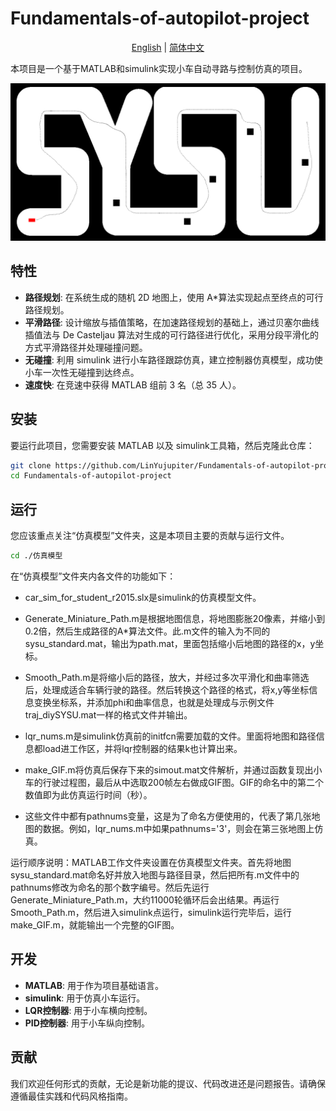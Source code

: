 # Fundamentals-of-autopilot-project

<p align="center">
  <a href="./README_en.md">English</a> |
  <a href="./README.md">简体中文</a>
</p>


本项目是一个基于MATLAB和simulink实现小车自动寻路与控制仿真的项目。

<img src="./仿真模型/结果展示/1--18.319.gif" alt="演示图片">

## 特性

- **路径规划**: 在系统生成的随机 2D 地图上，使用 A*算法实现起点至终点的可行路径规划。
- **平滑路径**: 设计缩放与插值策略，在加速路径规划的基础上，通过贝塞尔曲线插值法与 De Casteljau 算法对生成的可行路径进行优化，采用分段平滑化的方式平滑路径并处理碰撞问题。
- **无碰撞**: 利用 simulink 进行小车路径跟踪仿真，建立控制器仿真模型，成功使小车一次性无碰撞到达终点。
- **速度快**: 在竞速中获得 MATLAB 组前 3 名（总 35 人）。

## 安装

要运行此项目，您需要安装 MATLAB 以及 simulink工具箱，然后克隆此仓库：

```bash
git clone https://github.com/LinYujupiter/Fundamentals-of-autopilot-project.git
cd Fundamentals-of-autopilot-project
```

## 运行
您应该重点关注“仿真模型”文件夹，这是本项目主要的贡献与运行文件。

```bash
cd ./仿真模型
```

在“仿真模型”文件夹内各文件的功能如下：

- car_sim_for_student_r2015.slx是simulink的仿真模型文件。

- Generate_Miniature_Path.m是根据地图信息，将地图膨胀20像素，并缩小到0.2倍，然后生成路径的A*算法文件。此.m文件的输入为不同的sysu_standard.mat，输出为path.mat，里面包括缩小后地图的路径的x，y坐标。

- Smooth_Path.m是将缩小后的路径，放大，并经过多次平滑化和曲率筛选后，处理成适合车辆行驶的路径。然后转换这个路径的格式，将x,y等坐标信息变换坐标系，并添加phi和曲率信息，也就是处理成与示例文件traj_diySYSU.mat一样的格式文件并输出。

- lqr_nums.m是simulink仿真前的initfcn需要加载的文件。里面将地图和路径信息都load进工作区，并将lqr控制器的结果k也计算出来。

- make_GIF.m将仿真后保存下来的simout.mat文件解析，并通过函数复现出小车的行驶过程图，最后从中选取200帧左右做成GIF图。GIF的命名中的第二个数值即为此仿真运行时间（秒）。

- 这些文件中都有pathnums变量，这是为了命名方便使用的，代表了第几张地图的数据。例如，lqr_nums.m中如果pathnums='3'，则会在第三张地图上仿真。

运行顺序说明：MATLAB工作文件夹设置在仿真模型文件夹。首先将地图sysu_standard.mat命名好并放入地图与路径目录，然后把所有.m文件中的pathnums修改为命名的那个数字编号。然后先运行Generate_Miniature_Path.m，大约11000轮循环后会出结果。再运行Smooth_Path.m，然后进入simulink点运行，simulink运行完毕后，运行make_GIF.m，就能输出一个完整的GIF图。

## 开发

- **MATLAB**: 用于作为项目基础语言。
- **simulink**: 用于仿真小车运行。
- **LQR控制器**: 用于小车横向控制。
- **PID控制器**: 用于小车纵向控制。

## 贡献

我们欢迎任何形式的贡献，无论是新功能的提议、代码改进还是问题报告。请确保遵循最佳实践和代码风格指南。
